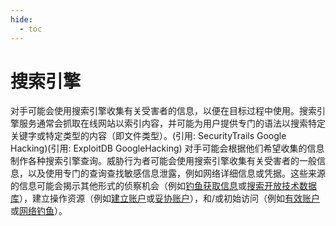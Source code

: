 ```yaml
---
hide:
  - toc
---
```


# 搜索引擎

对手可能会使用搜索引擎收集有关受害者的信息，以便在目标过程中使用。搜索引擎服务通常会抓取在线网站以索引内容，并可能为用户提供专门的语法以搜索特定关键字或特定类型的内容（即文件类型）。(引用: SecurityTrails Google Hacking)(引用: ExploitDB GoogleHacking)  对手可能会根据他们希望收集的信息制作各种搜索引擎查询。威胁行为者可能会使用搜索引擎收集有关受害者的一般信息，以及使用专门的查询查找敏感信息泄露，例如网络详细信息或凭据。这些来源的信息可能会揭示其他形式的侦察机会（例如[钓鱼获取信息](https://attack.mitre.org/techniques/T1598)或[搜索开放技术数据库](https://attack.mitre.org/techniques/T1596)），建立操作资源（例如[建立账户](https://attack.mitre.org/techniques/T1585)或[妥协账户](https://attack.mitre.org/techniques/T1586)），和/或初始访问（例如[有效账户](https://attack.mitre.org/techniques/T1078)或[网络钓鱼](https://attack.mitre.org/techniques/T1566)）。
